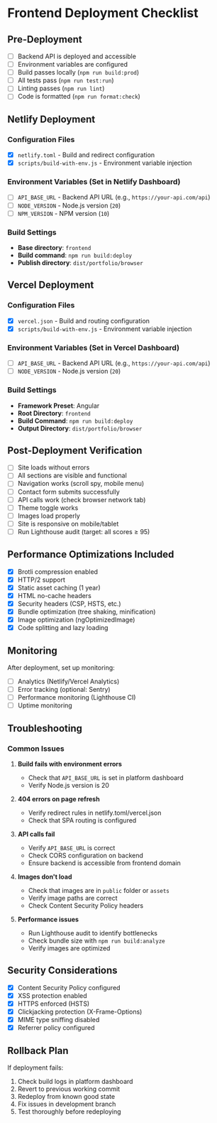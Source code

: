 # Frontend Deployment Checklist

## Pre-Deployment

- [ ] Backend API is deployed and accessible
- [ ] Environment variables are configured
- [ ] Build passes locally (`npm run build:prod`)
- [ ] All tests pass (`npm run test:run`)
- [ ] Linting passes (`npm run lint`)
- [ ] Code is formatted (`npm run format:check`)

## Netlify Deployment

### Configuration Files
- [x] `netlify.toml` - Build and redirect configuration
- [x] `scripts/build-with-env.js` - Environment variable injection

### Environment Variables (Set in Netlify Dashboard)
- [ ] `API_BASE_URL` - Backend API URL (e.g., `https://your-api.com/api`)
- [ ] `NODE_VERSION` - Node.js version (`20`)
- [ ] `NPM_VERSION` - NPM version (`10`)

### Build Settings
- **Base directory**: `frontend`
- **Build command**: `npm run build:deploy`
- **Publish directory**: `dist/portfolio/browser`

## Vercel Deployment

### Configuration Files
- [x] `vercel.json` - Build and routing configuration
- [x] `scripts/build-with-env.js` - Environment variable injection

### Environment Variables (Set in Vercel Dashboard)
- [ ] `API_BASE_URL` - Backend API URL (e.g., `https://your-api.com/api`)
- [ ] `NODE_VERSION` - Node.js version (`20`)

### Build Settings
- **Framework Preset**: Angular
- **Root Directory**: `frontend`
- **Build Command**: `npm run build:deploy`
- **Output Directory**: `dist/portfolio/browser`

## Post-Deployment Verification

- [ ] Site loads without errors
- [ ] All sections are visible and functional
- [ ] Navigation works (scroll spy, mobile menu)
- [ ] Contact form submits successfully
- [ ] API calls work (check browser network tab)
- [ ] Theme toggle works
- [ ] Images load properly
- [ ] Site is responsive on mobile/tablet
- [ ] Run Lighthouse audit (target: all scores ≥ 95)

## Performance Optimizations Included

- [x] Brotli compression enabled
- [x] HTTP/2 support
- [x] Static asset caching (1 year)
- [x] HTML no-cache headers
- [x] Security headers (CSP, HSTS, etc.)
- [x] Bundle optimization (tree shaking, minification)
- [x] Image optimization (ngOptimizedImage)
- [x] Code splitting and lazy loading

## Monitoring

After deployment, set up monitoring:
- [ ] Analytics (Netlify/Vercel Analytics)
- [ ] Error tracking (optional: Sentry)
- [ ] Performance monitoring (Lighthouse CI)
- [ ] Uptime monitoring

## Troubleshooting

### Common Issues

1. **Build fails with environment errors**
   - Check that `API_BASE_URL` is set in platform dashboard
   - Verify Node.js version is 20

2. **404 errors on page refresh**
   - Verify redirect rules in netlify.toml/vercel.json
   - Check that SPA routing is configured

3. **API calls fail**
   - Verify `API_BASE_URL` is correct
   - Check CORS configuration on backend
   - Ensure backend is accessible from frontend domain

4. **Images don't load**
   - Check that images are in `public` folder or `assets`
   - Verify image paths are correct
   - Check Content Security Policy headers

5. **Performance issues**
   - Run Lighthouse audit to identify bottlenecks
   - Check bundle size with `npm run build:analyze`
   - Verify images are optimized

## Security Considerations

- [x] Content Security Policy configured
- [x] XSS protection enabled
- [x] HTTPS enforced (HSTS)
- [x] Clickjacking protection (X-Frame-Options)
- [x] MIME type sniffing disabled
- [x] Referrer policy configured

## Rollback Plan

If deployment fails:
1. Check build logs in platform dashboard
2. Revert to previous working commit
3. Redeploy from known good state
4. Fix issues in development branch
5. Test thoroughly before redeploying